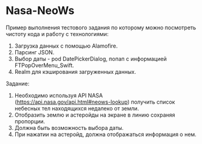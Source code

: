 # Nasa-NeoWs
Пример выполнения тестового задания по которому можно посмотреть чистоту кода и работу с технологиями:
1. Загрузка данных с помощью Alamofire.
2. Парсинг JSON.
3. Выбор даты - pod DatePickerDialog, попап с информацией FTPopOverMenu_Swift.
4. Realm для кэширования загруженных данных.

Задание:
1. Необходимо используя API NASA (https://api.nasa.gov/api.html#neows-lookup) получить список небесных тел находящихся недалеко от земли.
2. Отобразить землю и астеройды на экране в линию сохраняя пропорции.
3. Должна быть возможность выбора даты.
4. При нажатии на астеройд, должна отображаться информация о нем.


